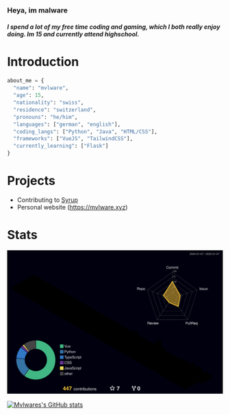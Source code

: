 ### Heya, im malware
##### I spend a lot of my free time coding and gaming, which I both really enjoy doing. Im 15 and currently attend highschool.


# Introduction
```py
about_me = {
  "name": "mvlware",
  "age": 15,
  "nationality": "swiss",
  "residence": "switzerland",
  "pronouns": "he/him",
  "languages": ["german", "english"],
  "coding_langs": ["Python", "Java", "HTML/CSS"],
  "frameworks": ["VueJS", "TailwindCSS"],
  "currently_learning": ["Flask"]
}


```

# Projects
- Contributing to [Syrup](https://github.com/Abdallah-Alwarawreh/Syrup)
- Personal website (https://mvlware.xyz)
  
<!--[![mvlware.xyz](https://github-readme-stats.vercel.app/api/pin/?username=mvlwarekekw&repo=mvlware.xyz&theme=github_dark)](https://github.com/mvlwarekekw/mvlware.xyz)-->

# Stats
![](./profile-3d-contrib/profile-night-rainbow.svg)

[![Mvlwares's GitHub stats](https://github-readme-stats.vercel.app/api?username=mvlwarekekw&theme=github_dark)](https://github.com/anuraghazra/github-readme-stats)

<!--![Top Langs](https://github-readme-stats.vercel.app/api/top-langs/?username=mvlwarekekw&layout=compact&theme=github_dark)-->
